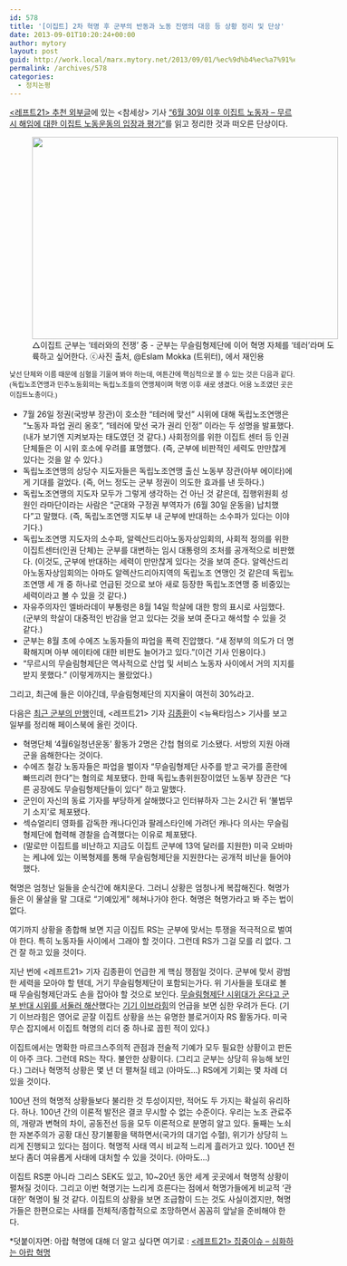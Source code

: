 ```yaml
---
id: 578
title: '[이집트] 2차 혁명 후 군부의 반동과 노동 진영의 대응 등 상황 정리 및 단상'
date: 2013-09-01T10:20:24+00:00
author: mytory
layout: post
guid: http://work.local/marx.mytory.net/2013/09/01/%ec%9d%b4%ec%a7%91%ed%8a%b8-2%ec%b0%a8-%ed%98%81%eb%aa%85-%ed%9b%84-%ea%b5%b0%eb%b6%80%ec%9d%98-%eb%b0%98%eb%8f%99%ea%b3%bc-%eb%85%b8%eb%8f%99-%ec%a7%84%ec%98%81%ec%9d%98-%eb%8c%80%ec%9d%91-%eb%93%b1/
permalink: /archives/578
categories:
  - 정치논평
---
```

<a href="http://left21.com/F_recommend-external.php" target="_blank" class="tx-link"><레프트21></a><a href="http://left21.com/F_recommend-external.php" target="_blank" class="tx-link">&nbsp;추천 외부글</a>에 있는 <참세상> 기사 <a href="http://www.newscham.net/news/view.php?board=news&nid=71323" target="_blank" class="tx-link">&#8220;6월 30일 이후 이집트 노동자 &#8211; 무르시 해임에 대한 이집트 노동운동의 입장과 평가&#8221;</a>를 읽고 정리한 것과 떠오른 단상이다.

<p style="text-align: center; clear: none; float: none;">
  <figure style="width: 540px" class="wp-caption aligncenter"><img src="http://work.local/marx.mytory.net/wp-content/uploads/1/cfile30.uf.2313AB345223147A0FE706.jpg" width="540" height="357" filename="left21_0110_19.jpg" filemime="image/jpeg" /><figcaption class="wp-caption-text">△이집트 군부는 ‘테러와의 전쟁’ 중 - 군부는 무슬림형제단에 이어 혁명 자체를 ‘테러’라며 도륙하고 싶어한다. ⓒ사진 출처, @Eslam Mokka (트위터), 에서 재인용</figcaption></figure>
</p>

<span style="font-family: 돋움; font-size: 9pt; line-height: 1.5;">낯선 단체와 이름 때문에 심혈을 기울여 봐야 하는데, 여튼간에 핵심적으로 볼 수 있는 것은 다음과 같다. (독립노조연맹과 민주노동회의는 독립노조들의 연맹체이며 혁명 이후 새로 생겼다. 어용 노조였던 곳은 이집트노총이다.)</span>

<ul style="list-style-type: disc;">
  <li>
    7월 26일 정권(국방부 장관)이 호소한 &#8220;테러에 맞선&#8221; 시위에 대해 독립노조연맹은 &#8220;노동자 파업 권리 옹호&#8221;, &#8220;테러에 맞선 국가 권리 인정&#8221; 이라는 두 성명을 발표했다. (내가 보기엔 지켜보자는 태도였던 것 같다.) 사회정의를 위한 이집트 센터 등 인권 단체들은 이 시위 호소에 우려를 표명했다. (즉, 군부에 비판적인 세력도 만만찮게 있다는 것을 알 수 있다.)
  </li>
  <li>
    독립노조연맹의 상당수 지도자들은 독립노조연맹 출신 노동부 장관(아부 에이타)에게 기대를 걸었다. (즉, 어느 정도는 군부 정권이 의도한 효과를 낸 듯하다.)
  </li>
  <li>
    독립노조연맹의 지도자 모두가 그렇게 생각하는&nbsp;건 아닌 것 같은데, 집행위원회 성원인 라마단이라는 사람은 “군대와 구정권 부역자가 (6월 30일 운동을) 납치했다”고 말했다. (즉, 독립노조연맹 지도부 내 군부에 반대하는 소수파가 있다는 이야기다.)
  </li>
  <li>
    독립노조연맹 지도자의 소수파, 알렉산드리아노동자상임회의, 사회적 정의를 위한 이집트센터(인권 단체)는 군부를 대변하는 임시 대통령의 조처를 공개적으로 비판했다. (이것도, 군부에 반대하는 세력이 만만찮게 있다는 것을 보여 준다. 알렉산드리아노동자상임회의는 아마도 알렉산드리아지역의 독립노조 연맹인 것 같은데 독립노조연맹 세 개 중 하나로 언급된 것으로 보아 새로 등장한 독립노조연맹 중 비중있는 세력이라고 볼 수 있을 것 같다.)
  </li>
  <li>
    자유주의자인 엘바라데이 부통령은 8월 14일 학살에 대한 항의 표시로 사임했다. (군부의 학살이 대중적인 반감을 얻고 있다는 것을 보여 준다고 해석할 수 있을 것 같다.)
  </li>
  <li>
    군부는 8월 초에 수에즈 노동자들의 파업을 폭력 진압했다. &#8220;새 정부의 의도가 더 명확해지며 아부 에이타에 대한 비판도 늘어가고 있다.&#8221;(이건 기사 인용이다.)
  </li>
  <li>
    &#8220;무르시의 무슬림형제단은 역사적으로 산업 및 서비스 노동자 사이에서 거의 지지를 받지 못했다.&#8221; (이렇게까지는 몰랐었다.)
  </li>
</ul>

그리고, 최근에 들은 이야긴데, 무슬림형제단의 지지율이 여전히 30%라고.&nbsp;

다음은 <a href="https://www.facebook.com/permalink.php?story_fbid=464892113618354&id=100002927080179" target="_blank" class="tx-link">최근 군부의 만행</a>인데,&nbsp;<레프트21> 기자 <a href="http://left21.com/cse.php?keyword=%EA%B9%80%EC%A2%85%ED%99%98" target="_blank" class="tx-link">김종환</a>이 <뉴욕타임스> 기사를 보고 일부를 정리해 페이스북에 올린 것이다.

<ul style="list-style-type: disc;">
  <li>
    혁명단체 &#8216;4월6일청년운동&#8217; 활동가 2명은 간첩 혐의로 기소됐다. 서방의 지원 아래 군을 음해한다는 것이다.
  </li>
  <li>
    수에즈 철강 노동자들은 파업을 벌이자 &#8220;무슬림형제단 사주를 받고 국가를 혼란에 빠뜨리려 한다&#8221;는 혐의로 체포됐다. 한때 독립노총위원장이었던 노동부 장관은 &#8220;다른 공장에도 무슬림형제단들이 있다&#8221; 하고 말했다.
  </li>
  <li>
    군인이 자신의 동료 기자를 부당하게 살해했다고 인터뷰하자 그는 2시간 뒤 &#8216;불법무기 소지&#8217;로 체포됐다.
  </li>
  <li>
    섹슈얼리티 영화를 감독한 캐나다인과 팔레스타인에 가려던 캐나다 의사는 무슬림형제단에 협력해 경찰을 습격했다는 이유로 체포됐다.&nbsp;
  </li>
  <li>
    (말로만 이집트를 비난하고 지금도 이집트 군부에 13억 달러를 지원한) 미국 오바마는 케냐에 있는 이복형제를 통해 무슬림형제단을 지원한다는 공개적 비난을 들어야 했다.
  </li>
</ul>

혁명은 엄청난 일들을 순식간에 해치운다. 그러니 상황은 엄청나게 복잡해진다. 혁명가들은 이 물살을 말 그대로 &#8220;기예있게&#8221; 헤쳐나가야 한다. 혁명은 혁명가라고 봐 주는 법이 없다.

여기까지 상황을 종합해 보면 지금 이집트 RS는 군부에 맞서는 투쟁을 적극적으로 벌여야 한다. 특히 노동자들 사이에서 그래야 할 것이다. 그런데 RS가 그걸 모를 리 없다. 그건 잘 하고 있을 것이다.

지난 번에 <레프트21> 기자 김종환이 언급한 게 핵심 쟁점일 것이다. 군부에 맞서 광범한 세력을 모아야 할 텐데, 거기 무슬림형제단이 포함되는가다. 위 기사들을 토대로 볼 때 무슬림형제단과도 손을 잡아야 할 것으로 보인다. <a href="https://www.facebook.com/permalink.php?story_fbid=463500860424146&id=100002927080179" target="_blank" class="tx-link">무슬림형제단 시위대가 온다고 군부 반대 시위를 서둘러 해산</a>했다는 <a href="http://en.wikipedia.org/wiki/Gihan_Ibrahim" target="_blank" class="tx-link">기기 이브라힘</a>의 언급을 보면 심한 우려가 든다. (기기 이브라힘은 영어로 곧잘 이집트 상황을 쓰는 유명한 블로거이자 RS 활동가다. 미국 무슨 잡지에서 이집트 혁명의 리더 중 하나로 꼽힌 적이 있다.)

이집트에서는 명확한 마르크스주의적 관점과 전술적 기예가 모두 필요한 상황이고 판돈이 아주 크다. 그런데 RS는 작다. 불안한 상황이다. (그리고 군부는 상당히 유능해 보인다.) 그러나 혁명적 상황은 몇 년 더 펼쳐질 테고 (아마도&#8230;) RS에게 기회는 몇 차례 더 있을 것이다.

100년 전의 혁명적 상황들보다 불리한 것 투성이지만, 적어도 두 가지는 확실히 유리하다. 하나. 100년 간의 이론적 발전은 결코 무시할 수 없는 수준이다. 우리는 노조 관료주의, 개량과 변혁의 차이, 공동전선 등을 모두 이론적으로 분명히 알고 있다. 둘째는 노쇠한 자본주의가 공황 대신 장기불황을 택하면서(국가의 대기업 수혈), 위기가 상당히 느리게 진행되고 있다는 점이다. 혁명적 사태 역시 비교적 느리게 흘러가고 있다. 100년 전보다 좀더 여유롭게 사태에 대처할 수 있을 것이다. (아마도&#8230;)

이집트 RS뿐 아니라 그리스 SEK도 있고, 10~20년 동안 세계 곳곳에서 혁명적 상황이 펼쳐질 것이다. 그리고 이번 혁명기는 느리게 흐른다는 점에서 혁명가들에게 비교적 &#8216;관대한&#8217; 혁명이 될 것 같다. 이집트의 상황을 보면 조급함이 드는 것도 사실이겠지만, 혁명가들은 한편으로는 사태를 전체적/종합적으로 조망하면서 꼼꼼히 앞날을 준비해야 한다.

*덧붙이자면: 아랍 혁명에 대해 더 알고 싶다면&nbsp;여기로 : <a href="http://left21.com/6_issue.php?issue_no=87" target="_blank" class="tx-link"><레프트21> 집중이슈 &#8211; 심화하는 아랍 혁명</a>